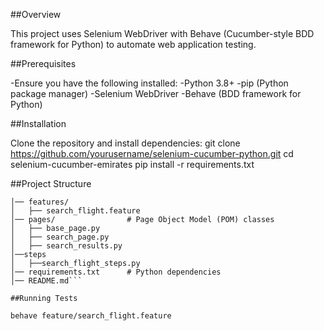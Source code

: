 ##Overview

This project uses Selenium WebDriver with Behave (Cucumber-style BDD framework for Python) to automate web application testing.

##Prerequisites

-Ensure you have the following installed:
-Python 3.8+
-pip (Python package manager)
-Selenium WebDriver
-Behave (BDD framework for Python)


##Installation

Clone the repository and install dependencies:
git clone https://github.com/yourusername/selenium-cucumber-python.git
cd selenium-cucumber-emirates
pip install -r requirements.txt


##Project Structure

```selenium-cucumber-python/
│── features/            
│   ├── search_flight.feature     
│── pages/                # Page Object Model (POM) classes
│   ├── base_page.py  
│   ├── search_page.py   
│   ├── search_results.py 
│──steps
│   ├──search_flight_steps.py
│── requirements.txt      # Python dependencies
│── README.md``` 

##Running Tests

behave feature/search_flight.feature
